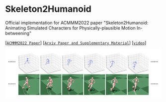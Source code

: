 # Skeleton2Humanoid

Official implementation for ACMMM2022 paper "Skeleton2Humanoid: Animating Simulated Characters for
Physically-plausible Motion In-betweening"

[[`ACMMM2022 Paper`](https://dl.acm.org/doi/abs/10.1145/3503161.3548093)]
[[`Arxiv Paper and Supplementary Material`](https://arxiv.org/pdf/2210.04294.pdf)]
[[`video`](https://dl.acm.org/action/downloadSupplement?doi=10.1145%2F3503161.3548093&file=mm22-fp1428.mp4)]


![Skeleton2Humanoid](images/inbetween_sample.png)
